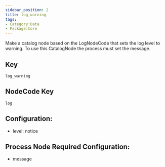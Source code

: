```yaml
---
sidebar_position: 2
title: log_warning
tags:
- Category:Data
- Package:Core
---
```


Make a catalog node based on the LogNodeCode that sets the log level to warning. To
use this CatalogNode the process must set the message.

## Key
`log_warning`

## NodeCode Key
`log`

## Configuration:
* level: notice

## Process Node Required Configuration:
* message
